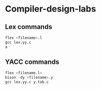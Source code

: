 # Compiler-design-labs

## Lex commands
```python
flex <filename>.l
gcc lex.yy.c
a
```

## YACC commands
```python
flex <filename.l>
bison -dy <filename>.y
gcc lex.yy.c y.tab.c
```
